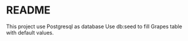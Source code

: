 # README
This project use Postgresql as database
Use db:seed to fill Grapes table with default values.